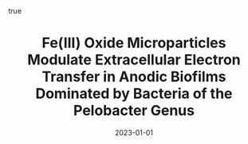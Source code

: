 ---
id: philipponFeIIIOxide2023
title: Fe(III) Oxide Microparticles Modulate Extracellular Electron Transfer in Anodic
  Biofilms Dominated by Bacteria of the Pelobacter Genus
date: '2023-01-01'
authors:
- Philippon, Timothé and Ait-Itto, Fatima-Zahra and Monfort, Alicia and Barrière,
  Frédéric and Behan, James A.
doi: 10.1016/j.bioelechem.2023.108394
publication: 'In: *Bioelectrochemistry* 151'
publication_types:
- 1
selected: false
tags: []
projects: []
math: true
links:
- name: Publisher
  url: https://doi.org/10.1016/j.bioelechem.2023.108394

---